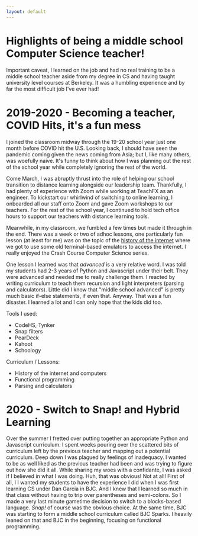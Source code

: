 ```yaml
---
layout: default
---
```


# Highlights of being a middle school Computer Science teacher!
Important caveat, I learned on the job and had no real training to be a middle school teacher aside from my degree in CS and having taught university level courses at Berkeley. It was a humbling experience and by far the most difficult job I've ever had!

# 2019-2020 - Becoming a teacher, COVID Hits, it's a fun mess
I joined the classroom midway through the 19-20 school year just one month before COVID hit the U.S. Looking back, I should have seen the pandemic coming given the news coming from Asia; but I, like many others, was woefully naive. It's funny to think about how I was planning out the rest of the school year while completely ignoring the rest of the world.

Come March, I was abruptly thrust into the role of helping our school transition to distance learning alongside our leadership team. Thankfully, I had plenty of experience with Zoom while working at TeachFX as an engineer. To kickstart our whirlwind of switching to online learning, I onboarded all our staff onto Zoom and gave Zoom workshops to our teachers. For the rest of the school year, I continued to hold tech office hours to support our teachers with distance learning tools. 

Meanwhile, in my classroom, we fumbled a few times but made it through in the end. There was a week or two of adhoc lessons, one particularly fun lesson (at least for me) was on the topic of the [history of the internet](https://docs.google.com/presentation/d/1kDKlHcvJxuNZ1F1M6zC23e9knNNWslvT53JMZaif5ms/edit?usp=sharing) where we got to use some old terminal-based emulators to access the internet. I really enjoyed the Crash Course Computer Science series.

One lesson I learned was that _advanced_ is a very relative word. I was told my students had 2-3 years of Python and Javascript under their belt. They were advanced and needed me to really challenge them. I reacted by writing curriculum to teach them recursion and light interpreters (parsing and calculators). Little did I know that "middle school advanced" is pretty much basic if-else statements, if even that. Anyway. That was a fun disaster. I learned a lot and I can only hope that the kids did too. 

Tools I used: 
- CodeHS, Tynker
- Snap filters
- PearDeck
- Kahoot
- Schoology

Curriculum / Lessons:
- History of the internet and computers
- Functional programming
- Parsing and calculators

# 2020 - Switch to Snap! and Hybrid Learning

Over the summer I fretted over putting together an appropriate Python and Javascript curriculum. I spent weeks pouring over the scattered bits of curriculum left by the previous teacher and mapping out a potential curriculum. Deep down I was plagued by feelings of inadequacy. I wanted to be as well liked as the previous teacher had been and was trying to figure out how she did it all. While sharing my woes with a confidante, I was asked if I believed in what I was doing. Huh, that was obvious! Not at all! First of all, I I wanted my students to have the experience I did when I was first learning CS under Dan Garcia in BJC. And I knew that I learned so much in that class without having to trip over parentheses and semi-colons. So I made a very last minute gametime decision to switch to a blocks-based language. _Snap!_ of course was the obvious choice. At the same time, BJC was starting to form a middle school curriculum called BJC Sparks. I heavily leaned on that and BJC in the beginning, focusing on functional programming. 
